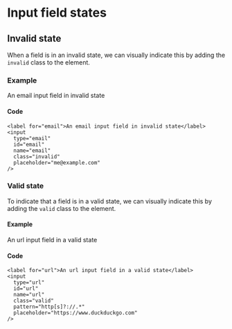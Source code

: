 Input field states
==================

Invalid state
-------------

When a field is in an invalid state, we can visually indicate this by adding the `invalid` class to the element.

### Example

An email input field in invalid state

#### Code

    <label for="email">An email input field in invalid state</label>
    <input
      type="email"
      id="email"
      name="email"
      class="invalid"
      placeholder="me@example.com"
    />

### Valid state

To indicate that a field is in a valid state, we can visually indicate this by adding the `valid` class to the element.

#### Example

An url input field in a valid state

#### Code

    <label for="url">An url input field in a valid state</label>
    <input
      type="url"
      id="url"
      name="url"
      class="valid"
      pattern="http[s]?://.*"
      placeholder="https://www.duckduckgo.com"
    />
